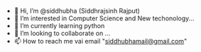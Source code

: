 - 👋 Hi, I’m @siddhubha (Siddhrajsinh Rajput)
- 👀 I’m interested in Computer Science and New techonology...
- 🌱 I’m currently learning python
- 💞️ I’m looking to collaborate on ...
- 📫 How to reach me vai email "siddhubhamail@gmail.com"

<!---
siddhubha/siddhubha is a ✨ special ✨ repository because its `README.md` (this file) appears on your GitHub profile.
You can click the Preview link to take a look at your changes.
--->
